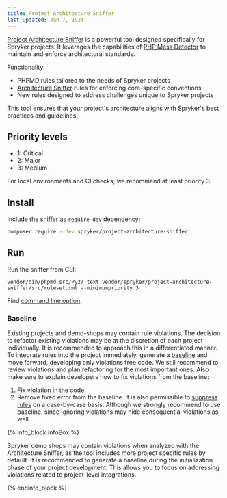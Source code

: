 ```yaml
---
title: Project Architecture Sniffer
last_updated: Jan 7, 2024
---
```


[Project Architecture Sniffer](https://github.com/spryker/project-architecture-sniffer) is a powerful tool designed specifically for Spryker projects. It leverages the capabilities of [PHP Mess Detector](https://phpmd.org) to maintain and enforce architectural standards.

Functionality:

* PHPMD rules tailored to the needs of Spryker projects
* [Architecture Sniffer](https://github.com/spryker/architecture-sniffer) rules for enforcing core-specific conventions
* New rules designed to address challenges unique to Spryker projects

This tool ensures that your project's architecture aligns with Spryker's best practices and guidelines.

## Priority levels
- 1: Сritical
- 2: Major
- 3: Medium

For local environments and CI checks, we recommend at least priority 3.

## Install

Include the sniffer as `require-dev` dependency:

```bash
composer require --dev spryker/project-architecture-sniffer
```

## Run


Run the sniffer from CLI:
```
vendor/bin/phpmd src/Pyz/ text vendor/spryker/project-architecture-sniffer/src/ruleset.xml --minimumpriority 3
```

Find [command line option](https://phpmd.org/documentation/index.html).


### Baseline

Existing projects and demo-shops may contain rule violations.
The decision to refactor existing violations may be at the discretion of each project individually.
It is recommended to approach this in a differentiated manner.
To integrate rules into the project immediately, generate a [baseline](https://phpmd.org/documentation/#baseline) and move forward, developing only violations free code.
We still recommend to review violations and plan refactoring for the most important ones.
Also make sure to explain developers how to fix violations from the baseline:
1. Fix violation in the code.
2. Remove fixed error from the baseline.
It is also permissible to [suppress rules](https://phpmd.org/documentation/suppress-warnings.html) on a case-by-case basis. Although we strongly recommend to use baseline, since ignoring violations may hide consequential violations as well.

{% info_block infoBox %}

Spryker demo shops may contain violations when analyzed with the Architecture Sniffer, as the tool includes more project specific rules by default.
It is recommended to generate a baseline during the initialization phase of your project development.
This allows you to focus on addressing violations related to project-level integrations.

{% endinfo_block %}
